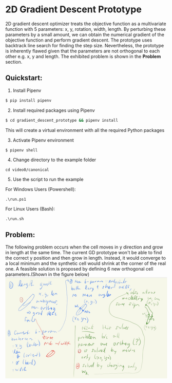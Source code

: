 # 2D Gradient Descent Prototype

2D gradient descent optimizer treats the objective function as a multivariate function with 5 parameters: x, y, rotation, width, length. By perturbing these parameters by a small amount, we can obtain the numerical gradient of the objective function and perform gradient descent. The prototype uses backtrack line search for finding the step size. Nevertheless, the prototype is inherently flawed given that the parameters are not orthogonal to each other e.g. x, y and length. The exhibited problem is shown in the **Problem** section. 
## Quickstart:

1. Install Pipenv
```bash
$ pip install pipenv
```

2. Install required packages using Pipenv
```bash
$ cd gradient_descent_prototype && pipenv install
```
This will create a virtual environment with all the required Python packages

3. Activate Pipenv environment
```bash
$ pipenv shell
```
4. Change directory to the example folder
```
cd video0/canonical
```
5. Use the script to run the example

For Windows Users (Powershell):
```
.\run.ps1
```
For Linux Users (Bash):
```
.\run.sh
```
## Problem:
The following problem occurs when the cell moves in y direction and grow in length at the same time. The current GD prototype won't be able to find the correct y position and then grow in length. Instead, it would converge to a local minimum and the synthetic cell would shrink at the corner of the real one. A feasible solution is proposed by defining 6 new orthogonal cell parameters.(Shown in the figure below)
![Problem Demo](problem_demo.jpg)
